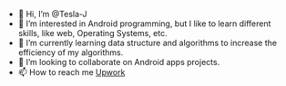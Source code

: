 - 👋 Hi, I’m @Tesla-J
- 👀 I’m interested in Android programming, but I like to learn different skills, like web, Operating Systems, etc.
- 🌱 I’m currently learning data structure and algorithms to increase the efficiency of my algorithms.
- 💞️ I’m looking to collaborate on Android apps projects.
- 📫 How to reach me [Upwork]("https://www.upwork.com/o/profiles/users/~01e3c18defcdbc0280/")

<!---
Tesla-J/Tesla-J is a ✨ special ✨ repository because its `README.md` (this file) appears on your GitHub profile.
You can click the Preview link to take a look at your changes.
--->
